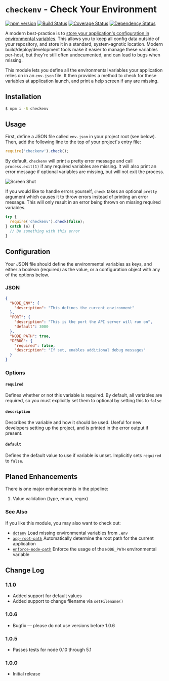# `checkenv` - Check Your Environment

[![npm version](https://badge.fury.io/js/checkenv.svg)](https://www.npmjs.com/package/checkenv) [![Build Status](https://travis-ci.org/inxilpro/node-checkenv.svg)](https://travis-ci.org/inxilpro/node-checkenv) [![Coverage Status](https://coveralls.io/repos/inxilpro/node-checkenv/badge.svg?branch=master&service=github)](https://coveralls.io/github/inxilpro/node-checkenv?branch=master) [![Dependency Status](https://david-dm.org/inxilpro/node-checkenv.svg)](https://david-dm.org/inxilpro/node-checkenv)

A modern best-practice is to [store your application's configuration in environmental variables](http://12factor.net/config).  This allows you to keep all config data outside of your repository, and store it in a standard, system-agnotic location.  Modern build/deploy/development tools make it easier to manage these variables per-host, but they're still often undocumented, and can lead to bugs when missing.

This module lets you define all the environmental variables your application relies on in an `env.json` file.  It then provides a method to check for these variables at application launch, and print a help screen if any are missing.

## Installation

``` bash
$ npm i -S checkenv
```

## Usage

First, define a JSON file called `env.json` in your project root (see below).  Then, add the following line to the top of your project's entry file:

``` js
require('checkenv').check();
```

By default, `checkenv` will print a pretty error message and call `process.exit(1)` if any required variables are missing.  It will also print an error message if optional variables are missing, but will not exit the process.

![Screen Shot](https://cloud.githubusercontent.com/assets/21592/11595855/8f5cb9d6-9a7f-11e5-9128-376f91fd6d1a.jpg)

If you would like to handle errors yourself, `check` takes an optional `pretty` argument which causes it to throw errors instead of printing an error message.  This will only result in an error being thrown on missing required variables.

``` js
try {
  require('checkenv').check(false);
} catch (e) {
  // Do something with this error
}
```

## Configuration

Your JSON file should define the environmental variables as keys, and either a boolean (required) as the value, or a configuration object with any of the options below.

### JSON
``` json
{
  "NODE_ENV": {
    "description": "This defines the current environment"
  },
  "PORT": {
    "description": "This is the port the API server will run on",
    "default": 3000
  },
  "NODE_PATH": true,
  "DEBUG": {
    "required": false,
    "description": "If set, enables additional debug messages"
  }
}
```

### Options

#### `required`

Defines whether or not this variable is required.  By default, all variables are required, so you must explicitly set them to optional by setting this to `false`

#### `description`

Describes the variable and how it should be used. Useful for new developers setting up the project, and is printed in the error output if present.

#### `default`

Defines the default value to use if variable is unset. Implicitly sets `required` to `false`.

## Planed Enhancements

There is one major enhancements in the pipeline:

  1. Value validation (type, enum, regex)

### See Also

If you like this module, you may also want to check out:

  - [`dotenv`](https://github.com/motdotla/dotenv) Load missing environmental variables from `.env`
  - [`app-root-path`](https://github.com/inxilpro/node-app-root-path) Automatically determine 
    the root path for the current application
  - [`enforce-node-path`](https://github.com/inxilpro/enforce-node-path) Enforce the usage of 
    the `NODE_PATH` environmental variable

## Change Log

### 1.1.0
  - Added support for default values
  - Added support to change filename via `setFilename()`

### 1.0.6
  - Bugfix — please do not use versions before 1.0.6

### 1.0.5
  - Passes tests for node 0.10 through 5.1

### 1.0.0
  - Initial release
